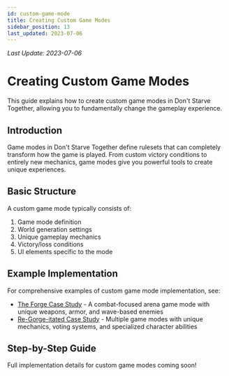 ```yaml
---
id: custom-game-mode
title: Creating Custom Game Modes
sidebar_position: 13
last_updated: 2023-07-06
---
```

*Last Update: 2023-07-06*
# Creating Custom Game Modes

This guide explains how to create custom game modes in Don't Starve Together, allowing you to fundamentally change the gameplay experience.

## Introduction

Game modes in Don't Starve Together define rulesets that can completely transform how the game is played. From custom victory conditions to entirely new mechanics, game modes give you powerful tools to create unique experiences.

## Basic Structure

A custom game mode typically consists of:

1. Game mode definition
2. World generation settings
3. Unique gameplay mechanics
4. Victory/loss conditions
5. UI elements specific to the mode

## Example Implementation

For comprehensive examples of custom game mode implementation, see:

- [The Forge Case Study](case-forge.md) - A combat-focused arena game mode with unique weapons, armor, and wave-based enemies
- [Re-Gorge-itated Case Study](case-regorgeitaled.md) - Multiple game modes with unique mechanics, voting systems, and specialized character abilities

## Step-by-Step Guide

Full implementation details for custom game modes coming soon!
